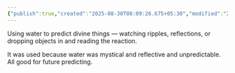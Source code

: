 ```yaml
---
{"publish":true,"created":"2025-08-30T08:09:26.675+05:30","modified":"2025-08-30T08:09:26.675+05:30","cssclasses":""}
---
```



Using water to predict divine things — watching ripples, reflections, or dropping objects in and reading the reaction.

It was used because water was mystical and reflective and unpredictable. All good for future predicting.
